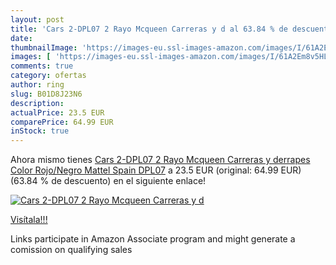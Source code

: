 ```yaml
---
layout: post
title: 'Cars 2-DPL07 2 Rayo Mcqueen Carreras y d al 63.84 % de descuento'
date: 
thumbnailImage: 'https://images-eu.ssl-images-amazon.com/images/I/61A2Em8v5HL._SL200_.jpg'
images: [ 'https://images-eu.ssl-images-amazon.com/images/I/61A2Em8v5HL._SL200_.jpg' ]
comments: true
category: ofertas
author: ring
slug: B01D8J23N6
description:
actualPrice: 23.5 EUR
comparePrice: 64.99 EUR
inStock: true
---
```


Ahora mismo tienes [Cars 2-DPL07 2 Rayo Mcqueen Carreras y derrapes  Color Rojo/Negro Mattel Spain DPL07](https://www.amazon.es/dp/B01D8J23N6/?tag=tolees-21) a 23.5 EUR (original: 64.99 EUR) (63.84 %  de descuento) en el siguiente enlace!

[![Cars 2-DPL07 2 Rayo Mcqueen Carreras y d](https://images-eu.ssl-images-amazon.com/images/I/61A2Em8v5HL._SL200_.jpg)](https://www.amazon.es/dp/B01D8J23N6/?tag=tolees-21)

[Visítala!!!](https://www.amazon.es/dp/B01D8J23N6/?tag=tolees-21)

Links participate in Amazon Associate program and might generate a comission on qualifying sales
